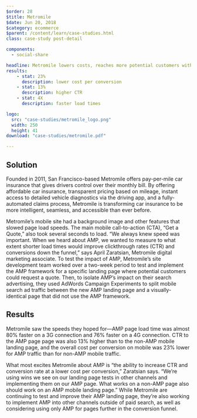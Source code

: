 ```yaml
---
$order: 28
$title: Metromile
$date: Jun 20, 2018
$category: ecommerce
$parent: /content/learn/case-studies.html
class: case-study post-detail

components:
  - social-share

headline: Metromile lowers costs, reaches more potential customers with AMP
results:
    - stat: 23%
      description: lower cost per conversion
    - stat: 13% 
      description: higher CTR
    - stat: 4X
      description: faster load times

logo:
  src: "case-studies/metromile_logo.png"
  width: 250
  height: 41
download: "case-studies/metromile.pdf"

---
```



<div class="img-left">
    <amp-img width="523" height="1039" layout="responsive" src="/static/img/case-studies/metromile_1.png"></amp-img>
</div>

## Solution

Founded in 2011, San Francisco-based Metromile offers pay-per-mile car insurance that gives drivers control over their monthly bill. By offering affordable car insurance, transparent pricing based on mileage, instant access to detailed vehicle diagnostics via the driving app, and a fully-automated claims process, Metromile is transforming car insurance to be more intelligent, seamless, and accessible than ever before. 

Metromile’s mobile site had a background image and other features that slowed page load speeds. The main mobile call-to-action (CTA), “Get a Quote,” also took several seconds to load. “We always knew speed was important. When we heard about AMP, we wanted to measure to what extent shorter load times would improve clickthrough rates (CTR) and conversions down the funnel,” says April Zaratsian, Metromile digital marketing associate. To test the impact of AMP,  Metromile’s site development team worked over a two-week period to test and implement the AMP framework for a specific landing page where potential customers could request a quote. Then, to isolate AMP’s impact on their search advertising, they used AdWords Campaign Experiments to split mobile search ad traffic between the new AMP landing page and a visually-identical page that did not use the AMP framework.

<div class="img-right">
    <amp-img width="517" height="1042" layout="responsive" src="/static/img/case-studies/metromile_2.png"></amp-img>
</div>

## Results

Metromile saw the speeds they hoped for—AMP page load time was almost 80% faster on a 3G connection and 76% faster on a 4G connection. CTR to the AMP page page was also 13% higher than to the non-AMP mobile landing page, and the overall cost per conversion on mobile was 23% lower for AMP traffic than for non-AMP mobile traffic. 
 
What most excites Metromile about AMP is “the ability to increase CTR and conversion rate at a lower cost per conversion,” Zaratsian says. “We’re using wins we see on our landing page tests in other channels and implementing them on our AMP page. What works on a non-AMP page also should work on an AMP mobile landing page.” While Metromile are continuing to test and improve their AMP landing page, they’re also working to implement AMP into other channels outside of paid search, as well as considering using only AMP for pages further in the conversion funnel.
